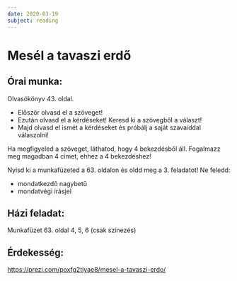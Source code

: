 ```yaml
---
date: 2020-03-19
subject: reading
---
```


# Mesél a tavaszi erdő

## Órai munka:

Olvasókönyv 43. oldal.
* Először olvasd el a szöveget!
* Ezután olvasd el a kérdéseket! Keresd ki a szövegből a választ!
* Majd olvasd el ismét a kérdéseket és próbálj a saját szavaiddal válaszolni!

Ha megfigyeled a szöveget, láthatod, hogy 4 bekezdésből áll. Fogalmazz meg magadban 4 címet, ehhez a 4 bekezdéshez!

Nyisd ki a munkafüzeted a 63. oldalon és oldd meg a 3. feladatot!
Ne feledd:
* mondatkezdő nagybetű
* mondatvégi írásjel

## Házi feladat:

Munkafüzet 63. oldal 4, 5, 6 (csak színezés)

## Érdekesség:

https://prezi.com/poxfg2tiyae8/mesel-a-tavaszi-erdo/
